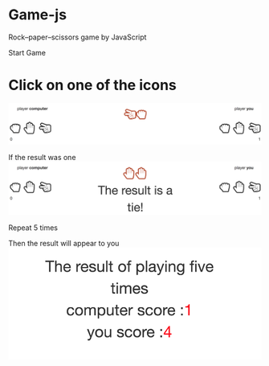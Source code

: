 # Game-js
Rock–paper–scissors game by JavaScript


Start Game

<h1> Click on one of the icons </h1>
<img src="https://raw.githubusercontent.com/Farajpour/Game-js/master/1.png"/>

If the result was one
<img src="https://raw.githubusercontent.com/Farajpour/Game-js/master/2.png"/>

Repeat 5 times

Then the result will appear to you
<img src="https://raw.githubusercontent.com/Farajpour/Game-js/master/3.png">
